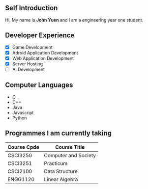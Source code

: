 ## Self Introduction
Hi, My name is __John Yuen__ and I am a engineering year one student.
## Developer Experience
- [x] Game Development
- [x] Adroid Application Development
- [x] Web Application Development
- [x] Server Hosting
- [ ] AI Development

## Computer Languages
* C
* C++
* Java
* Javascript
* Python

## Programmes I am currently taking
Course Cpde | Course Title 
------------|-------------
CSCI3250 | Computer and Society
CSCI3251 | Practicum
CSCI2100 | Data Structure
ENGG1120 | Linear Algebra

 
